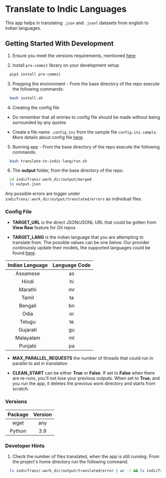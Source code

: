 # Translate to Indic Languages

This app helps in translating `.json` and `.jsonl` datasets from english to indian languages.

## Getting Started With Development

1. Ensure you meet the versions requirements, mentioned [here](#versions)

2. Install `pre-commit` library on your development setup

```bash
  pip3 install pre-commit
```

3. Prepping the environment - From the base directory of the repo execute the following commands:

```bash
  bash install.sh
```

4. Creating the config file

- Do remember that all entries to config file should be made without being surrounded by any quotes

- Create a file name `.config.ini` from the sample file `config.ini.sample`. More details about config file [here](#config-file).

5. Running app - From the base directory of the repo execute the following commands:

```bash
  bash translate-to-indic-lang/run.sh
```

6. The **output** folder, from the base directory of the repo.

```bash
  cd indicTrans/.work_dir/output/merged
  ls output.json
```

Any possible errors are logger under `indicTrans/.work_dir/output/translated/errors` as individual files.

### Config File

- **TARGET_URL** is the direct JSON/JSONL URL that could be gotten from **View Raw** feature for Git repos

- **TARGET_LANG** is the indian language that you are attempting to translate from. The possible values can be one below. Our provider continuosly update their models, the supported languages could be found [here](https://github.com/AI4Bharat/indicTrans).

| Indian Language | Language Code |
| :-------------: | :-----------: |
|    Assamese     |      as       |
|      Hindi      |      hi       |
|     Marathi     |      mr       |
|      Tamil      |      ta       |
|     Bengali     |      bn       |
|      Odia       |      or       |
|     Telugu      |      te       |
|    Gujarati     |      gu       |
|    Malayalam    |      ml       |
|     Punjabi     |      pa       |

- **MAX_PARALLEL_REQUESTS** the number of threads that could run in parallel to aid in translation

- **CLEAN_START** can be either **True** or **False**. If set to **False** when there are re-runs, you'll not lose your previous outputs. When set to **True**, and you run the app, it deletes the previous work directory and starts from scratch.

### Versions

| Package | Version |
| :-----: | :-----: |
|  wget   |   any   |
| Python  |   3.9   |

### Developer Hints

1. Check the number of files translated, when the app is still running. From the project's home directory run the following command.

```bash
  ls indicTrans/.work_dir/output/translated/error | wc -l && ls indicTrans/.work_dir/output/translated/data | wc -l
```
